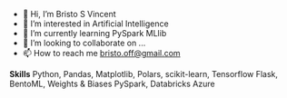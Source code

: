 - 👋 Hi, I’m Bristo S Vincent
- 👀 I’m interested in Artificial Intelligence
- 🌱 I’m currently learning PySpark MLlib
- 💞️ I’m looking to collaborate on ...
- 📫 How to reach me bristo.off@gmail.com


**Skills**
Python, Pandas, Matplotlib, Polars, scikit-learn, Tensorflow
Flask, BentoML, Weights & Biases
PySpark, Databricks
Azure

<!---
aiotsir/aiotsir is a ✨ special ✨ repository because its `README.md` (this file) appears on your GitHub profile.
You can click the Preview link to take a look at your changes.
--->
